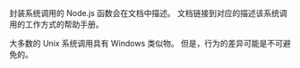 
封装系统调用的 Node.js 函数会在文档中描述。 
文档链接到对应的描述该系统调用的工作方式的帮助手册。

大多数的 Unix 系统调用具有 Windows 类似物。
但是，行为的差异可能是不可避免的。

